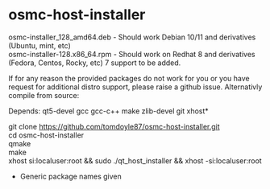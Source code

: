 # osmc-host-installer
 
osmc-installer_128_amd64.deb - Should work Debian 10/11 and derivatives (Ubuntu, mint, etc)</BR>
osmc-installer-128.x86_64.rpm - Should work on Redhat 8  and derivatives (Fedora, Centos, Rocky, etc) 7 support to be added. 

If for any reason the provided packages do not work for you or you have request for additional distro support, please raise a github issue. Alternativly compile from source:
 
Depends: qt5-devel gcc gcc-c++ make zlib-devel git xhost*

git clone https://github.com/tomdoyle87/osmc-host-installer.git</BR>
cd osmc-host-installer</BR>
qmake</BR>
make</BR>
xhost si:localuser:root && sudo ./qt_host_installer && xhost -si:localuser:root

* Generic package names given
